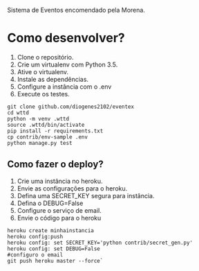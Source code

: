 Sistema de Eventos encomendado pela Morena.

# Como desenvolver?

1. Clone o repositório.
2. Crie um virtualenv com Python 3.5.
3. Ative o virtualenv.
4. Instale as dependências.
5. Configure a instância com o .env
6. Execute os testes.

```console
git clone github.com/diogenes2102/eventex
cd wttd
python -m venv .wttd
source .wttd/bin/activate
pip install -r requirements.txt
cp contrib/env-sample .env
python manage.py test
```

## Como fazer o deploy?

1. Crie uma instância no heroku.
2. Envie as configurações para o heroku.
3. Defina uma SECRET_KEY segura para instância.
4. Defina o DEBUG=False
5. Configure o serviço de email.
6. Envie o código para o heroku

```console
heroku create minhainstancia
heroku config:push
heroku config: set SECRET_KEY='python contrib/secret_gen.py'
heroku config: set DEBUG=False
#configuro o email
git push heroku master --force`
```

